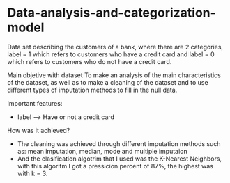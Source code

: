 # Data-analysis-and-categorization-model
Data set describing the customers of a bank, where there are 2 categories, label = 1 which refers to customers who have a 
credit card and label = 0 which refers to customers who do not have a credit card.

Main objetive with dataset
To make an analysis of the main characteristics of the dataset, as well as to make a cleaning of the dataset and to use 
different types of imputation methods to fill in the null data. 

Important features:
- label --> Have or not a credit card

How was it achieved?
- The cleaning was achieved through different imputation methods such as: mean imputation, median, mode and multiple
  imputaion
- And the clasification algotrim that I used was the K-Nearest Neighbors, with this algoritm I got a pressicion percent
  of 87%, the highest was with k = 3.
